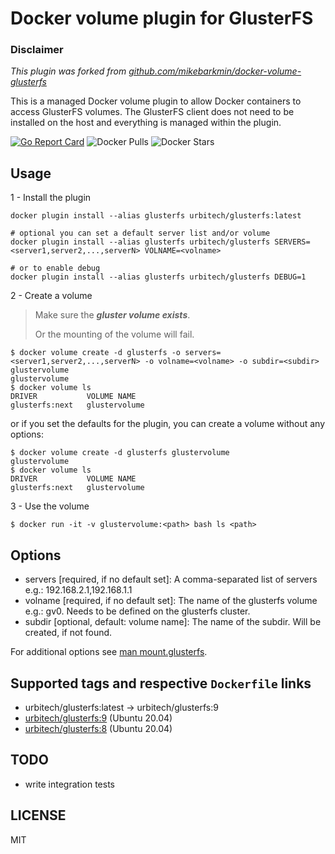 # Docker volume plugin for GlusterFS

### Disclaimer

_This plugin was forked from [github.com/mikebarkmin/docker-volume-glusterfs](https://github.com/mikebarkmin/docker-volume-glusterfs)_

This is a managed Docker volume plugin to allow Docker containers to access
GlusterFS volumes. The GlusterFS client does not need to be installed on the
host and everything is managed within the plugin.

[![Go Report Card](https://goreportcard.com/badge/github.com/urbitechsro/docker-volume-glusterfs)](https://goreportcard.com/report/github.com/urbitechsro/docker-volume-glusterfs) ![Docker Pulls](https://img.shields.io/docker/pulls/urbitech/glusterfs) ![Docker Stars](https://img.shields.io/docker/stars/urbitech/glusterfs)

## Usage

1 - Install the plugin

```
docker plugin install --alias glusterfs urbitech/glusterfs:latest

# optional you can set a default server list and/or volume
docker plugin install --alias glusterfs urbitech/glusterfs SERVERS=<server1,server2,...,serverN> VOLNAME=<volname>

# or to enable debug
docker plugin install --alias glusterfs urbitech/glusterfs DEBUG=1
```

2 - Create a volume

> Make sure the **_gluster volume exists_**.
>
> Or the mounting of the volume will fail.

```
$ docker volume create -d glusterfs -o servers=<server1,server2,...,serverN> -o volname=<volname> -o subdir=<subdir> glustervolume
glustervolume
$ docker volume ls
DRIVER           VOLUME NAME
glusterfs:next   glustervolume
```

or if you set the defaults for the plugin, you can create a volume without any options:

```
$ docker volume create -d glusterfs glustervolume
glustervolume
$ docker volume ls
DRIVER           VOLUME NAME
glusterfs:next   glustervolume
```

3 - Use the volume

```
$ docker run -it -v glustervolume:<path> bash ls <path>
```

## Options

- servers [required, if no default set]: A comma-separated list of servers e.g.: 192.168.2.1,192.168.1.1
- volname [required, if no default set]: The name of the glusterfs volume e.g.: gv0. Needs to be defined on the glusterfs cluster.
- subdir [optional, default: volume name]: The name of the subdir. Will be created, if not found.

For additional options see [man mount.glusterfs](https://github.com/gluster/glusterfs/blob/release-6/doc/mount.glusterfs.8).

## Supported tags and respective `Dockerfile` links

- urbitech/glusterfs:latest -> urbitech/glusterfs:9
- [urbitech/glusterfs:9](https://hub.docker.com/r/urbitech/glusterfs/tags?page=1&ordering=last_updated) (Ubuntu 20.04)
- [urbitech/glusterfs:8](https://hub.docker.com/r/urbitech/glusterfs/tags?page=1&ordering=last_updated) (Ubuntu 20.04)

## TODO

- write integration tests

## LICENSE

MIT
